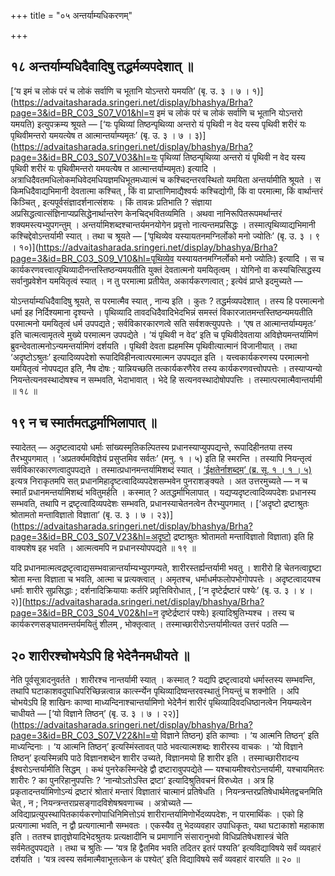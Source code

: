 +++
title = "०५ अन्तर्याम्यधिकरणम्"

+++

## १८ अन्तर्याम्यधिदैवादिषु तद्धर्मव्यपदेशात् ॥

[‘य इमं च लोकं परं च लोकं सर्वाणि च भूतानि योऽन्तरो यमयति’ (बृ. उ. ३ । ७ । १)](https://advaitasharada.sringeri.net/display/bhashya/Brha?page=3&id=BR_C03_S07_V01&hl=य इमं च लोकं परं च लोकं सर्वाणि च भूतानि योऽन्तरो यमयति) इत्युपक्रम्य श्रूयते — [‘यः पृथिव्यां तिष्ठन्पृथिव्या अन्तरो यं पृथिवी न वेद यस्य पृथिवी शरीरं यः पृथिवीमन्तरो यमयत्येष त आत्मान्तर्याम्यमृतः’ (बृ. उ. ३ । ७ । ३)](https://advaitasharada.sringeri.net/display/bhashya/Brha?page=3&id=BR_C03_S07_V03&hl=यः पृथिव्यां तिष्ठन्पृथिव्या अन्तरो यं पृथिवी न वेद यस्य पृथिवी शरीरं यः पृथिवीमन्तरो यमयत्येष त आत्मान्तर्याम्यमृतः) इत्यादि । अत्राधिदैवतमधिलोकमधिवेदमधियज्ञमधिभूतमध्यात्मं च कश्चिदन्तरवस्थितो यमयिता अन्तर्यामीति श्रूयते । स किमधिदैवाद्यभिमानी देवतात्मा कश्चित् , किं वा प्राप्ताणिमाद्यैश्वर्यः कश्चिद्योगी, किं वा परमात्मा, किं वार्थान्तरं किञ्चित् , इत्यपूर्वसंज्ञादर्शनात्संशयः । किं तावन्नः प्रतिभाति ? संज्ञाया अप्रसिद्धत्वात्संज्ञिनाप्यप्रसिद्धेनार्थान्तरेण केनचिद्भवितव्यमिति । अथवा नानिरूपितरूपमर्थान्तरं शक्यमस्त्यभ्युपगन्तुम् । अन्तर्यामिशब्दश्चान्तर्यमनयोगेन प्रवृत्तो नात्यन्तमप्रसिद्धः । तस्मात्पृथिव्याद्यभिमानी कश्चिद्देवोऽन्तर्यामी स्यात् । तथा च श्रूयते — [‘पृथिव्येव यस्यायतनमग्निर्लोको मनो ज्योतिः’ (बृ. उ. ३ । ९ । १०)](https://advaitasharada.sringeri.net/display/bhashya/Brha?page=3&id=BR_C03_S09_V10&hl=पृथिव्येव यस्यायतनमग्निर्लोको मनो ज्योतिः) इत्यादि । स च कार्यकरणवत्त्वात्पृथिव्यादीनन्तस्तिष्ठन्यमयतीति युक्तं देवतात्मनो यमयितृत्वम् । योगिनो वा कस्यचित्सिद्धस्य सर्वानुप्रवेशेन यमयितृत्वं स्यात् । न तु परमात्मा प्रतीयेत, अकार्यकरणत्वात् ; इत्येवं प्राप्ते इदमुच्यते —

योऽन्तर्याम्यधिदैवादिषु श्रूयते, स परमात्मैव स्यात् , नान्य इति । कुतः ? तद्धर्मव्यपदेशात् । तस्य हि परमात्मनो धर्मा इह निर्दिश्यमाना दृश्यन्ते । पृथिव्यादि तावदधिदैवादिभेदभिन्नं समस्तं विकारजातमन्तस्तिष्ठन्यमयतीति परमात्मनो यमयितृत्वं धर्म उपपद्यते ; सर्वविकारकारणत्वे सति सर्वशक्त्युपपत्तेः । ‘एष त आत्मान्तर्याम्यमृतः’ इति चात्मत्वामृतत्वे मुख्ये परमात्मन उपपद्येते । ‘यं पृथिवी न वेद’ इति च पृथिवीदेवताया अविज्ञेयमन्तर्यामिणं ब्रुवन्देवतात्मनोऽन्यमन्तर्यामिणं दर्शयति । पृथिवी देवता ह्यहमस्मि पृथिवीत्यात्मानं विजानीयात् । तथा ‘अदृष्टोऽश्रुतः’ इत्यादिव्यपदेशो रूपादिविहीनत्वात्परमात्मन उपपद्यत इति । यत्त्वकार्यकरणस्य परमात्मनो यमयितृत्वं नोपपद्यत इति, नैष दोषः ; यान्नियच्छति तत्कार्यकरणैरेव तस्य कार्यकरणवत्त्वोपपत्तेः । तस्याप्यन्यो नियन्तेत्यनवस्थादोषश्च न सम्भवति, भेदाभावात् । भेदे हि सत्यनवस्थादोषोपपत्तिः । तस्मात्परमात्मैवान्तर्यामी ॥ १८ ॥

## १९ न च स्मार्तमतद्धर्माभिलापात् ॥

स्यादेतत् — अदृष्टत्वादयो धर्माः सांख्यस्मृतिकल्पितस्य प्रधानस्याप्युपपद्यन्ते, रूपादिहीनतया तस्य तैरभ्युपगमात् । ‘अप्रतर्क्यमविज्ञेयं प्रसुप्तमिव सर्वतः’ (मनु. १ । ५) इति हि स्मरन्ति । तस्यापि नियन्तृत्वं सर्वविकारकारणत्वादुपपद्यते । तस्मात्प्रधानमन्तर्यामिशब्दं स्यात् । [‘ईक्षतेर्नाशब्दम्’ (ब्र. सू. १ । १ । ५)](https://advaitasharada.sringeri.net/display/bhashya/BS?page=1&id=BS_C01_S01_V05&hl=ईक्षतेर्नाशब्दम्) इत्यत्र निराकृतमपि सत् प्रधानमिहादृष्टत्वादिव्यपदेशसम्भवेन पुनराशङ्क्यते । अत उत्तरमुच्यते — न च स्मार्तं प्रधानमन्तर्यामिशब्दं भवितुमर्हति । कस्मात् ? अतद्धर्माभिलापात् । यद्यप्यदृष्टत्वादिव्यपदेशः प्रधानस्य सम्भवति, तथापि न द्रष्टृत्वादिव्यपदेशः सम्भवति, प्रधानस्याचेतनत्वेन तैरभ्युपगमात् । [‘अदृष्टो द्रष्टाश्रुतः श्रोतामतो मन्ताविज्ञातो विज्ञाता’ (बृ. उ. ३ । ७ । २३)](https://advaitasharada.sringeri.net/display/bhashya/Brha?page=3&id=BR_C03_S07_V23&hl=अदृष्टो द्रष्टाश्रुतः श्रोतामतो मन्ताविज्ञातो विज्ञाता) इति हि वाक्यशेष इह भवति । आत्मत्वमपि न प्रधानस्योपपद्यते ॥ १९ ॥

यदि प्रधानमात्मत्वद्रष्टृत्वाद्यसम्भवान्नान्तर्याम्यभ्युपगम्यते, शारीरस्तर्ह्यन्तर्यामी भवतु । शारीरो हि चेतनत्वाद्द्रष्टा श्रोता मन्ता विज्ञाता च भवति, आत्मा च प्रत्यक्त्वात् । अमृतश्च, धर्माधर्मफलोपभोगोपपत्तेः । अदृष्टत्वादयश्च धर्माः शारीरे सुप्रसिद्धाः ; दर्शनादिक्रियायाः कर्तरि प्रवृत्तिविरोधात् , [‘न दृष्टेर्द्रष्टारं पश्येः’ (बृ. उ. ३ । ४ । २)](https://advaitasharada.sringeri.net/display/bhashya/Brha?page=3&id=BR_C03_S04_V02&hl=न दृष्टेर्द्रष्टारं पश्येः) इत्यादिश्रुतिभ्यश्च । तस्य च कार्यकरणसङ्घातमन्तर्यमयितुं शीलम् , भोक्तृत्वात् । तस्माच्छारीरोऽन्तर्यामीत्यत उत्तरं पठति —

## २० शारीरश्चोभयेऽपि हि भेदेनैनमधीयते ॥

नेति पूर्वसूत्रादनुवर्तते । शारीरश्च नान्तर्यामी स्यात् । कस्मात् ? यद्यपि द्रष्टृत्वादयो धर्मास्तस्य सम्भवन्ति, तथापि घटाकाशवदुपाधिपरिच्छिन्नत्वान्न कार्त्स्न्येन पृथिव्यादिष्वन्तरवस्थातुं नियन्तुं च शक्नोति । अपि चोभयेऽपि हि शाखिनः काण्वा माध्यन्दिनाश्चान्तर्यामिणो भेदेनैनं शारीरं पृथिव्यादिवदधिष्ठानत्वेन नियम्यत्वेन चाधीयते — [‘यो विज्ञाने तिष्ठन्’ (बृ. उ. ३ । ७ । २२)](https://advaitasharada.sringeri.net/display/bhashya/Brha?page=3&id=BR_C03_S07_V22&hl=यो विज्ञाने तिष्ठन्) इति काण्वाः । ‘य आत्मनि तिष्ठन्’ इति माध्यन्दिनाः । ‘य आत्मनि तिष्ठन्’ इत्यस्मिंस्तावत् पाठे भवत्यात्मशब्दः शारीरस्य वाचकः । ‘यो विज्ञाने तिष्ठन्’ इत्यस्मिन्नपि पाठे विज्ञानशब्देन शारीर उच्यते, विज्ञानमयो हि शारीर इति । तस्माच्छारीरादन्य ईश्वरोऽन्तर्यामीति सिद्धम् । कथं पुनरेकस्मिन्देहे द्वौ द्रष्टारावुपपद्येते — यश्चायमीश्वरोऽन्तर्यामी, यश्चायमितरः शारीरः ? का पुनरिहानुपपत्तिः ? ‘नान्योऽतोऽस्ति द्रष्टा’ इत्यादिश्रुतिवचनं विरुध्येत । अत्र हि प्रकृतादन्तर्यामिणोऽन्यं द्रष्टारं श्रोतारं मन्तारं विज्ञातारं चात्मानं प्रतिषेधति । नियन्त्रन्तरप्रतिषेधार्थमेतद्वचनमिति चेत् , न ; नियन्त्रन्तराप्रसङ्गादविशेषश्रवणाच्च । अत्रोच्यते — अविद्याप्रत्युपस्थापितकार्यकरणोपाधिनिमित्तोऽयं शारीरान्तर्यामिणोर्भेदव्यपदेशः, न पारमार्थिकः । एको हि प्रत्यगात्मा भवति, न द्वौ प्रत्यगात्मानौ सम्भवतः । एकस्यैव तु भेदव्यवहार उपाधिकृतः, यथा घटाकाशो महाकाश इति । ततश्च ज्ञातृज्ञेयादिभेदश्रुतयः प्रत्यक्षादीनि च प्रमाणानि संसारानुभवो विधिप्रतिषेधशास्त्रं चेति सर्वमेतदुपपद्यते । तथा च श्रुतिः — ‘यत्र हि द्वैतमिव भवति तदितर इतरं पश्यति’ इत्यविद्याविषये सर्वं व्यवहारं दर्शयति । ‘यत्र त्वस्य सर्वमात्मैवाभूत्तत्केन कं पश्येत्’ इति विद्याविषये सर्वं व्यवहारं वारयति ॥ २० ॥
